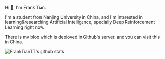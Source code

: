 Hi 👋, I'm Frank Tian.

I'm a student from Nanjing University in China, and I'm interested in learning&researching Artificial Intelligence, specially Deep Reinforcement Learning right now.

There is my [blog](http://franktiantt.github.io/) which is deployed in Github's server, and you can visit [this](http://blog.franktian.xyz/) in China.

![FrankTianTT's github stats](https://github-readme-stats.vercel.app/api?username=FrankTianTT&show_icons=true&count_private=true&theme=tokyonight)
